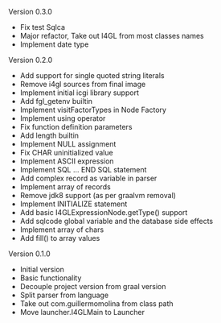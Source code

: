 Version 0.3.0

- Fix test Sqlca
- Major refactor, Take out I4GL from most classes names
- Implement date type


Version 0.2.0

- Add support for single quoted string literals
- Remove i4gl sources from final image
- Implement initial icgi library support
- Add fgl_getenv builtin
- Implement visitFactorTypes in Node Factory
- Implement using operator
- Fix function definition parameters
- Add length builtin
- Implement NULL assignment
- Fix CHAR uninitialized value
- Implement ASCII expression
- Implement SQL ... END SQL statement
- Add complex record as variable in parser
- Implement array of records
- Remove jdk8 support (as per graalvm removal)
- Implement INITIALIZE statement
- Add basic I4GLExpressionNode.getType() support
- Add sqlcode global variable and the database side effects
- Implement array of chars
- Add fill() to array values

Version 0.1.0

- Initial version
- Basic functionality
- Decouple project version from graal version
- Split parser from language
- Take out com.guillermomolina from class path
- Move launcher.I4GLMain to Launcher